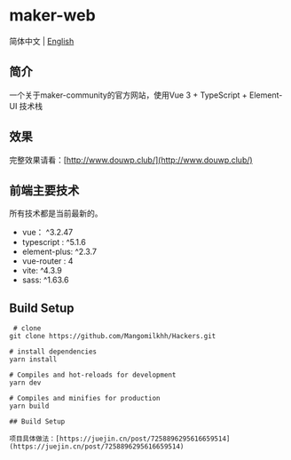 # maker-web

简体中文 | [English](./README.en-US.md)

## 简介 

一个关于maker-community的官方网站，使用Vue 3 + TypeScript + Element-UI 技术栈

## 效果

完整效果请看：[http://www.douwp.club/](http://www.douwp.club/)

## 前端主要技术 

所有技术都是当前最新的。

- vue： ^3.2.47
- typescript : ^5.1.6
- element-plus: ^2.3.7
- vue-router : 4
- vite: ^4.3.9
- sass: ^1.63.6

## Build Setup 

``` 
 # clone
git clone https://github.com/Mangomilkhh/Hackers.git
```

```
# install dependencies
yarn install
```

```
# Compiles and hot-reloads for development
yarn dev
```

```
# Compiles and minifies for production
yarn build

## Build Setup 

项目具体做法：[https://juejin.cn/post/7258896295616659514](https://juejin.cn/post/7258896295616659514)